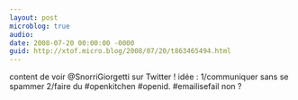 ```yaml
---
layout: post
microblog: true
audio: 
date: 2008-07-20 00:00:00 -0000
guid: http://xtof.micro.blog/2008/07/20/t863465494.html
---
```

content de voir @SnorriGiorgetti sur Twitter ! idée : 1/communiquer sans se spammer 2/faire du #openkitchen #openid. #emailisefail non ?
